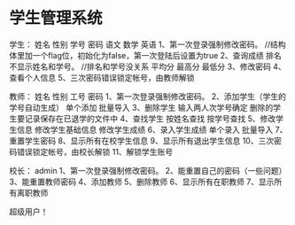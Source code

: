 # 学生管理系统
学生：
	姓名 性别 学号 密码 语文 数学 英语
    1、第一次登录强制修改密码。    //结构体里加一个flag位，初始化为false，第一次登陆后设置为true 
    2、查询成绩
        排名 不显示姓名和学号。    //排名和学号没关系
        平均分
        最高分
        最低分
    3、修改密码
    4、查看个人信息
    5、三次密码错误锁定帐号，由教师解锁
    
教师：
	姓名 性别 工号 密码
    1、第一次登录强制修改密码。
    2、添加学生（学生的学号自动生成）
        单个添加
        批量导入
    3、删除学生
    	输入两人次学号确定
        删除的学生要记录保存在已退学的文件中
    4、查找学生
        按姓名查找
        按学号查找
    5、修改学生信息
        修改学生基础信息
        修改学生成绩
    6、录入学生成绩
        单个录入
        批量导入
    7、重置学生密码
    8、显示所有在校学生信息
    9、显示所有退出学生信息
    10、三次密码错误锁定帐号，由校长解锁
    11、解锁学生账号

校长：
	admin 
    1、第一次登录强制修改密码。
    2、能重置自己的密码（一些问题）
    3、能重置教师密码
    4、添加教师
    5、删除教师
    6、显示所有在职教师
    7、显示所有离职教师
  

超级用户！
